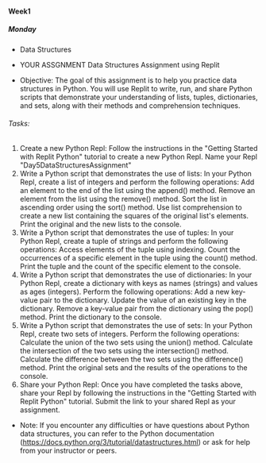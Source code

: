 #### Week1

##### Monday
* Data Structures

* YOUR ASSGNMENT 
Data Structures Assignment using Replit
* Objective:
The goal of this assignment is to help you practice data structures in Python. You will use Replit to write, run, and share Python scripts that demonstrate your understanding of lists, tuples, dictionaries, and sets, along with their methods and comprehension techniques.

###### Tasks:
1. Create a new Python Repl:
Follow the instructions in the "Getting Started with Replit Python" tutorial to create a new Python Repl.
Name your Repl "Day5DataStructuresAssignment"
2. Write a Python script that demonstrates the use of lists:
In your Python Repl, create a list of integers and perform the following operations:
Add an element to the end of the list using the append() method.
Remove an element from the list using the remove() method.
Sort the list in ascending order using the sort() method.
Use list comprehension to create a new list containing the squares of the original list's elements.
Print the original and the new lists to the console.
3. Write a Python script that demonstrates the use of tuples:
In your Python Repl, create a tuple of strings and perform the following operations:
Access elements of the tuple using indexing.
Count the occurrences of a specific element in the tuple using the count() method.
Print the tuple and the count of the specific element to the console.
4. Write a Python script that demonstrates the use of dictionaries:
In your Python Repl, create a dictionary with keys as names (strings) and values as ages (integers).
Perform the following operations:
Add a new key-value pair to the dictionary.
Update the value of an existing key in the dictionary.
Remove a key-value pair from the dictionary using the pop() method.
Print the dictionary to the console.
5. Write a Python script that demonstrates the use of sets:
In your Python Repl, create two sets of integers.
Perform the following operations:
Calculate the union of the two sets using the union() method.
Calculate the intersection of the two sets using the intersection() method.
Calculate the difference between the two sets using the difference() method.
Print the original sets and the results of the operations to the console.
6. Share your Python Repl:
Once you have completed the tasks above, share your Repl by following the instructions in the "Getting Started with Replit Python" tutorial. Submit the link to your shared Repl as your assignment.

* Note: If you encounter any difficulties or have questions about Python data structures, you can refer to the Python documentation (https://docs.python.org/3/tutorial/datastructures.html) or ask for help from your instructor or peers.